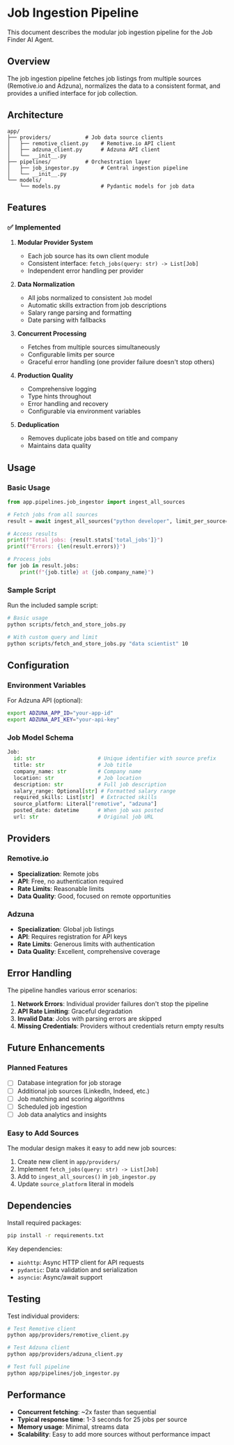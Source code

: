 # Job Ingestion Pipeline

This document describes the modular job ingestion pipeline for the Job Finder AI Agent.

## Overview

The job ingestion pipeline fetches job listings from multiple sources (Remotive.io and Adzuna), normalizes the data to a consistent format, and provides a unified interface for job collection.

## Architecture

```
app/
├── providers/           # Job data source clients
│   ├── remotive_client.py    # Remotive.io API client
│   ├── adzuna_client.py      # Adzuna API client
│   └── __init__.py
├── pipelines/           # Orchestration layer
│   ├── job_ingestor.py       # Central ingestion pipeline
│   └── __init__.py
└── models/
    └── models.py             # Pydantic models for job data
```

## Features

### ✅ Implemented

1. **Modular Provider System**
   - Each job source has its own client module
   - Consistent interface: `fetch_jobs(query: str) -> List[Job]`
   - Independent error handling per provider

2. **Data Normalization**
   - All jobs normalized to consistent `Job` model
   - Automatic skills extraction from job descriptions
   - Salary range parsing and formatting
   - Date parsing with fallbacks

3. **Concurrent Processing**
   - Fetches from multiple sources simultaneously
   - Configurable limits per source
   - Graceful error handling (one provider failure doesn't stop others)

4. **Production Quality**
   - Comprehensive logging
   - Type hints throughout
   - Error handling and recovery
   - Configurable via environment variables

5. **Deduplication**
   - Removes duplicate jobs based on title and company
   - Maintains data quality

## Usage

### Basic Usage

```python
from app.pipelines.job_ingestor import ingest_all_sources

# Fetch jobs from all sources
result = await ingest_all_sources("python developer", limit_per_source=25)

# Access results
print(f"Total jobs: {result.stats['total_jobs']}")
print(f"Errors: {len(result.errors)}")

# Process jobs
for job in result.jobs:
    print(f"{job.title} at {job.company_name}")
```

### Sample Script

Run the included sample script:

```bash
# Basic usage
python scripts/fetch_and_store_jobs.py

# With custom query and limit
python scripts/fetch_and_store_jobs.py "data scientist" 10
```

## Configuration

### Environment Variables

For Adzuna API (optional):
```bash
export ADZUNA_APP_ID="your-app-id"
export ADZUNA_API_KEY="your-api-key"
```

### Job Model Schema

```python
Job:
  id: str                    # Unique identifier with source prefix
  title: str                 # Job title
  company_name: str          # Company name
  location: str              # Job location
  description: str           # Full job description
  salary_range: Optional[str] # Formatted salary range
  required_skills: List[str]  # Extracted skills
  source_platform: Literal["remotive", "adzuna"]
  posted_date: datetime      # When job was posted
  url: str                   # Original job URL
```

## Providers

### Remotive.io
- **Specialization**: Remote jobs
- **API**: Free, no authentication required
- **Rate Limits**: Reasonable limits
- **Data Quality**: Good, focused on remote opportunities

### Adzuna
- **Specialization**: Global job listings
- **API**: Requires registration for API keys
- **Rate Limits**: Generous limits with authentication
- **Data Quality**: Excellent, comprehensive coverage

## Error Handling

The pipeline handles various error scenarios:

1. **Network Errors**: Individual provider failures don't stop the pipeline
2. **API Rate Limiting**: Graceful degradation
3. **Invalid Data**: Jobs with parsing errors are skipped
4. **Missing Credentials**: Providers without credentials return empty results

## Future Enhancements

### Planned Features
- [ ] Database integration for job storage
- [ ] Additional job sources (LinkedIn, Indeed, etc.)
- [ ] Job matching and scoring algorithms
- [ ] Scheduled job ingestion
- [ ] Job data analytics and insights

### Easy to Add Sources
The modular design makes it easy to add new job sources:

1. Create new client in `app/providers/`
2. Implement `fetch_jobs(query: str) -> List[Job]`
3. Add to `ingest_all_sources()` in `job_ingestor.py`
4. Update `source_platform` literal in models

## Dependencies

Install required packages:

```bash
pip install -r requirements.txt
```

Key dependencies:
- `aiohttp`: Async HTTP client for API requests
- `pydantic`: Data validation and serialization
- `asyncio`: Async/await support

## Testing

Test individual providers:

```bash
# Test Remotive client
python app/providers/remotive_client.py

# Test Adzuna client
python app/providers/adzuna_client.py

# Test full pipeline
python app/pipelines/job_ingestor.py
```

## Performance

- **Concurrent fetching**: ~2x faster than sequential
- **Typical response time**: 1-3 seconds for 25 jobs per source
- **Memory usage**: Minimal, streams data
- **Scalability**: Easy to add more sources without performance impact 